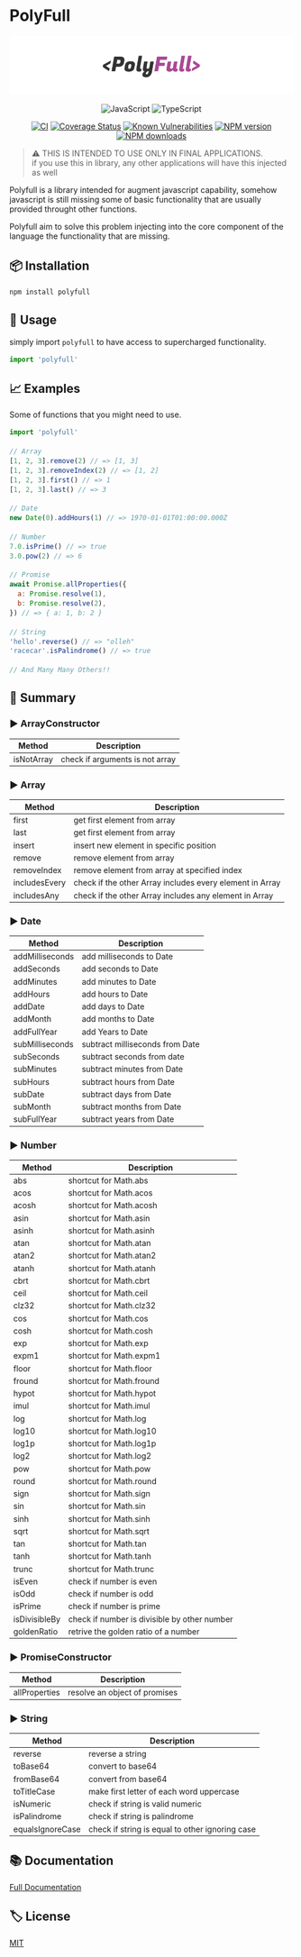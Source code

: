 # PolyFull

![Logo](media/images/banner.png)

<div align="center">

![JavaScript](https://img.shields.io/badge/ES6-Supported-yellow.svg?style=for-the-badge&logo=JavaScript) ![TypeScript](https://img.shields.io/badge/TypeScript-Supported-blue.svg?style=for-the-badge&logo=Typescript)

[![CI](https://github.com/GiovanniCardamone/polyfull/actions/workflows/npm-ci.yml/badge.svg)](https://github.com/GiovanniCardamone/polyfull/actions/workflows/npm-ci.yml)
[![Coverage Status](https://coveralls.io/repos/github/GiovanniCardamone/polyfull/badge.svg?branch=main)](https://coveralls.io/github/GiovanniCardamone/polyfull?branch=main)
[![Known Vulnerabilities](https://snyk.io/test/github/GiovanniCardamone/polyfull/badge.svg)](https://snyk.io/test/github/GiovanniCardamone/polyfull)
[![NPM version](https://img.shields.io/npm/v/polyfull.svg?style=plastic)](https://www.npmjs.com/package/polyfull)
[![NPM downloads](https://img.shields.io/npm/dm/polyfull.svg?style=plastic)](https://www.npmjs.com/package/polyfull)

</div>

> :warning: THIS IS INTENDED TO USE ONLY IN FINAL APPLICATIONS.  
> if you use this in library, any other applications will have this injected as well

Polyfull is a library intended for augment javascript capability, somehow javascript
is still missing some of basic functionality that are usually provided throught other functions.

Polyfull aim to solve this problem injecting into the core component of the language the functionality
that are missing.

## :package: Installation

```bash
npm install polyfull
```

## :rocket: Usage

simply import `polyfull` to have access to supercharged functionality.

```javascript
import 'polyfull'
```

## :chart_with_upwards_trend: Examples

Some of functions that you might need to use.

```javascript
import 'polyfull'

// Array
[1, 2, 3].remove(2) // => [1, 3]
[1, 2, 3].removeIndex(2) // => [1, 2]
[1, 2, 3].first() // => 1
[1, 2, 3].last() // => 3

// Date
new Date(0).addHours(1) // => 1970-01-01T01:00:00.000Z

// Number
7.0.isPrime() // => true
3.0.pow(2) // => 6

// Promise
await Promise.allProperties({
  a: Promise.resolve(1),
  b: Promise.resolve(2),
}) // => { a: 1, b: 2 }

// String
'hello'.reverse() // => "olleh"
'racecar'.isPalindrome() // => true

// And Many Many Others!!
```

## :toolbox: Summary

<!-- POLYFULL-METHODS-TABLE:START - Do not remove or modify this section -->
### :arrow_forward:	ArrayConstructor

| Method | Description |
| ------ | ----------- |
| isNotArray | check if arguments is not array |

### :arrow_forward:	Array

| Method | Description |
| ------ | ----------- |
| first | get first element from array |
| last | get first element from array |
| insert | insert new element in specific position |
| remove | remove element from array |
| removeIndex | remove element from array at specified index |
| includesEvery | check if the other Array includes every element in Array |
| includesAny | check if the other Array includes any element in Array |

### :arrow_forward:	Date

| Method | Description |
| ------ | ----------- |
| addMilliseconds | add milliseconds to Date |
| addSeconds | add seconds to Date |
| addMinutes | add minutes to Date |
| addHours | add hours to Date |
| addDate | add days to Date |
| addMonth | add months to Date |
| addFullYear | add Years to Date |
| subMilliseconds | subtract milliseconds from Date |
| subSeconds | subtract seconds from date |
| subMinutes | subtract minutes from Date |
| subHours | subtract hours from Date |
| subDate | subtract days from Date |
| subMonth | subtract months from Date |
| subFullYear | subtract years from Date |

### :arrow_forward:	Number

| Method | Description |
| ------ | ----------- |
| abs | shortcut for Math.abs |
| acos | shortcut for Math.acos |
| acosh | shortcut for Math.acosh |
| asin | shortcut for Math.asin |
| asinh | shortcut for Math.asinh |
| atan | shortcut for Math.atan |
| atan2 | shortcut for Math.atan2 |
| atanh | shortcut for Math.atanh |
| cbrt | shortcut for Math.cbrt |
| ceil | shortcut for Math.ceil |
| clz32 | shortcut for Math.clz32 |
| cos | shortcut for Math.cos |
| cosh | shortcut for Math.cosh |
| exp | shortcut for Math.exp |
| expm1 | shortcut for Math.expm1 |
| floor | shortcut for Math.floor |
| fround | shortcut for Math.fround |
| hypot | shortcut for Math.hypot |
| imul | shortcut for Math.imul |
| log | shortcut for Math.log |
| log10 | shortcut for Math.log10 |
| log1p | shortcut for Math.log1p |
| log2 | shortcut for Math.log2 |
| pow | shortcut for Math.pow |
| round | shortcut for Math.round |
| sign | shortcut for Math.sign |
| sin | shortcut for Math.sin |
| sinh | shortcut for Math.sinh |
| sqrt | shortcut for Math.sqrt |
| tan | shortcut for Math.tan |
| tanh | shortcut for Math.tanh |
| trunc | shortcut for Math.trunc |
| isEven | check if number is even |
| isOdd | check if number is odd |
| isPrime | check if number is prime |
| isDivisibleBy | check if number is divisible by other number |
| goldenRatio | retrive the golden ratio of a number |

### :arrow_forward:	PromiseConstructor

| Method | Description |
| ------ | ----------- |
| allProperties | resolve an object of promises |

### :arrow_forward:	String

| Method | Description |
| ------ | ----------- |
| reverse | reverse a string |
| toBase64 | convert to base64 |
| fromBase64 | convert from base64 |
| toTitleCase | make first letter of each word uppercase |
| isNumeric | check if string is valid numeric |
| isPalindrome | check if string is palindrome |
| equalsIgnoreCase | check if string is equal to other ignoring case |
<!-- POLYFULL-METHODS-TABLE:END -->

## :books: Documentation

[Full Documentation](https://giovannicardam.one/polyfull)

## :label: License

[MIT](https://github.com/GiovanniCardamone/polyfull/blob/main/LICENSE)
